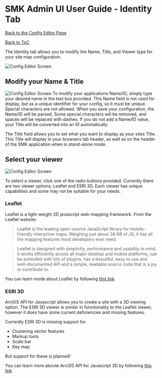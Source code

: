 # SMK Admin UI User Guide - Identity Tab
[Back to the Config Editor Page](https://github.com/bcgov/smk/wiki/SMK-Admin-UI-User-Guide%3A-Configuration-Editor)

[Back to ToC](https://github.com/bcgov/smk/wiki/SMK-Admin-UI-User-Guide)

The Identity tab allows you to modify the Name, Title, and Viewer type for your site map configuration.

![Config Editor Screen](https://github.com/dhlevi/smk/blob/master/smk-parent/smk-ui/docs/smk_admin_editor_identify.jpg)

## Modify your Name & Title
![Config Editor Screen](https://github.com/dhlevi/smk/blob/master/smk-parent/smk-ui/docs/smk_admin_editor_identify_title.jpg)
To modify your applications Name/ID, simply type your desired name in the text box provided. This Name field is not used for display, but as a unique identifier for your config, so it must be unique. Special characters are not allowed. When you save your configuration, the Name/ID will be parsed. Some special characters will be removed, and spaces will be replaced with dashes. If you do not add a Name/ID value, your Title will be converted into an ID automatically.

The Title field allows you to set what you want to display as your sites Title. This Title will display in your browsers tab header, as well as on the header of the SMK application when in stand-alone mode.

## Select your viewer
![Config Editor Screen](https://github.com/dhlevi/smk/blob/master/smk-parent/smk-ui/docs/smk_admin_editor_identify_viewer.jpg)

To select a viewer, click one of the radio buttons provided. Currently there are two viewer options; Leaflet and ESRI 3D. Each viewer has unique capabilities and some may not be suitable for your needs.

### Leaflet
Leaflet is a light-weight 2D javascript web-mapping framework. From the Leaflet website:

> Leaflet is the leading open-source JavaScript library for mobile-friendly interactive maps. Weighing just about 38 KB of JS, it has all the mapping features most developers ever need.

> Leaflet is designed with simplicity, performance and usability in mind. It works efficiently across all major desktop and mobile platforms, can be extended with lots of plugins, has a beautiful, easy to use and well-documented API and a simple, readable source code that is a joy to contribute to.

You can learn mode about Leaflet by following [this link](https://leafletjs.com/)

### ESRI 3D
ArcGIS API for Javascript allows you to create a site with a 3D viewing option. The ESRI 3D viewer is similar in functionality to the Leaflet viewer, however it does have some current deficiencies and missing features.

Currently ESRI 3D is missing support for:
* Clustering vector features
* Markup tools
* Scale bar
* Key map

But support for these is planned!

You can learn more aboute ArcGIS API for Javascript 3D by following [this link](https://developers.arcgis.com/javascript/latest/guide/index.html)
